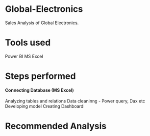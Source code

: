 # Global-Electronics
Sales Analysis of Global Electronics.	

# Tools used
Power BI
MS Excel

# Steps performed
#### Connecting Database (MS Excel)
Analyzing tables and relations
Data cleaninng - Power query, Dax etc
Developing model
Creating  Dashboard

# Recommended Analysis
